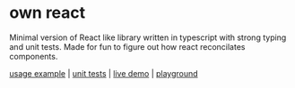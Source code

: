 # own react 
Minimal version of React like library written in typescript with strong typing and unit tests. 
Made for fun to figure out how react reconcilates components.

[usage example](src/example.tsx) | [unit tests](src/index.spec.tsx) | [live demo](https://gmoskal.github.io/own-react/) | [playground](https://codesandbox.io/p/github/gmoskal/own-react/master?file=%2Fsrc%2Fexample.tsx&selection=%5B%7B%22endColumn%22%3A1%2C%22endLineNumber%22%3A1%2C%22startColumn%22%3A1%2C%22startLineNumber%22%3A1%7D%5D&workspace=%257B%2522activeFileId%2522%253A%2522clf62jj9f000jg2gv6akke5ng%2522%252C%2522openFiles%2522%253A%255B%2522%252FREADME.md%2522%255D%252C%2522sidebarPanel%2522%253A%2522EXPLORER%2522%252C%2522gitSidebarPanel%2522%253A%2522COMMIT%2522%252C%2522spaces%2522%253A%257B%2522clf62jkfn000x3b6hlkcwatby%2522%253A%257B%2522key%2522%253A%2522clf62jkfn000x3b6hlkcwatby%2522%252C%2522name%2522%253A%2522Default%2522%252C%2522devtools%2522%253A%255B%257B%2522key%2522%253A%2522clf62qa8w00em3b6hvfencker%2522%252C%2522type%2522%253A%2522PROJECT_SETUP%2522%252C%2522isMinimized%2522%253Afalse%257D%252C%257B%2522type%2522%253A%2522PREVIEW%2522%252C%2522taskId%2522%253A%2522start%2522%252C%2522port%2522%253A1234%252C%2522key%2522%253A%2522clf62k35c008y3b6h6osdrkae%2522%252C%2522isMinimized%2522%253Afalse%257D%252C%257B%2522type%2522%253A%2522TASK_LOG%2522%252C%2522taskId%2522%253A%2522start%2522%252C%2522key%2522%253A%2522clf62k20d006d3b6hgdx5k34y%2522%252C%2522isMinimized%2522%253Afalse%257D%255D%257D%257D%252C%2522currentSpace%2522%253A%2522clf62jkfn000x3b6hlkcwatby%2522%252C%2522spacesOrder%2522%253A%255B%2522clf62jkfn000x3b6hlkcwatby%2522%255D%252C%2522hideCodeEditor%2522%253Afalse%257D)
